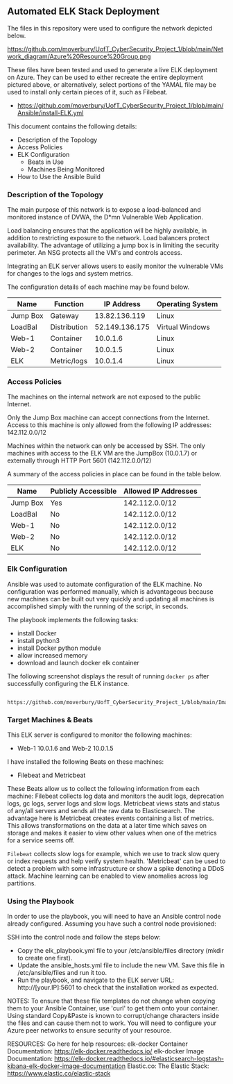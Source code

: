 ## Automated ELK Stack Deployment

The files in this repository were used to configure the network depicted below.

https://github.com/moverbury/UofT_CyberSecurity_Project_1/blob/main/Network_diagram/Azure%20Resource%20Group.png

These files have been tested and used to generate a live ELK deployment on Azure. They can be used to either recreate the entire deployment pictured above, or 
alternatively, select portions of the YAMAL file may be used to install only certain pieces of it, such as Filebeat.

  - https://github.com/moverbury/UofT_CyberSecurity_Project_1/blob/main/Ansible/install-ELK.yml 

This document contains the following details:
- Description of the Topology
- Access Policies
- ELK Configuration
  - Beats in Use
  - Machines Being Monitored
- How to Use the Ansible Build


### Description of the Topology

The main purpose of this network is to expose a load-balanced and monitored instance of DVWA, the D*mn Vulnerable Web Application.

Load balancing ensures that the application will be highly available, in addition to restricting exposure to the network.
Load balancers protect availability. The advantage of utilizing a jump box is in limiting the security perimeter.
An NSG protects all the VM's and controls access.

Integrating an ELK server allows users to easily monitor the vulnerable VMs for changes to the logs and system metrics.

The configuration details of each machine may be found below.


| Name     | Function     | IP Address     | Operating System |
|----------|--------------|----------------|------------------|
| Jump Box | Gateway      | 13.82.136.119  | Linux            |
| LoadBal  | Distribution | 52.149.136.175 | Virtual Windows  |
| Web-1    | Container    | 10.0.1.6       | Linux            |
| Web-2    | Container    | 10.0.1.5       | Linux            |
| ELK      | Metric/logs  | 10.0.1.4       | Linux            |

### Access Policies

The machines on the internal network are not exposed to the public Internet. 

Only the Jump Box machine can accept connections from the Internet. Access to this machine is only allowed from the following IP addresses:
   142.112.0.0/12

Machines within the network can only be accessed by SSH.
 The only machines with access to the ELK VM are the JumpBox (10.0.1.7) or externally through HTTP Port 5601 (142.112.0.0/12) 

A summary of the access policies in place can be found in the table below.

| Name     | Publicly Accessible | Allowed IP Addresses |
|----------|---------------------|----------------------|
| Jump Box | Yes                 | 142.112.0.0/12       |
| LoadBal  | No                  | 142.112.0.0/12       |
| Web-1    | No                  | 142.112.0.0/12       |
| Web-2    | No                  | 142.112.0.0/12       |
| ELK      | No                  | 142.112.0.0/12       |               

### Elk Configuration

Ansible was used to automate configuration of the ELK machine. No configuration was performed manually, which is advantageous because new machines can be built out very quickly and updating all machines is accomplished
simply with the running of the script, in seconds.

The playbook implements the following tasks:
- install Docker 
- install python3
- install Docker python module
- allow increased memory
- download and launch docker elk container

The following screenshot displays the result of running `docker ps` after successfully configuring the ELK instance.

     https://github.com/moverbury/UofT_CyberSecurity_Project_1/blob/main/Images/ELK_Docker_ps.jpg

### Target Machines & Beats
This ELK server is configured to monitor the following machines:
- Web-1 10.0.1.6 and Web-2 10.0.1.5

I have installed the following Beats on these machines:
- Filebeat and Metricbeat

These Beats allow us to collect the following information from each machine:
Filebeat collects log data and monitors the audit logs, deprecation logs, gc logs, server logs and slow logs. 
Metricbeat views stats and status of any/all servers and sends all the raw data to Elasticsearch. The advantage here is Metricbeat creates events containing a list of metrics. This allows
transformations on the data at a later time which saves on storage and makes it easier to view other values when one of the metrics for a service seems off.


`Filebeat` collects slow logs for example, which we use to track slow query or index requests and help verify system health. 'Metricbeat' can be used to detect a problem with some infrastructure or show a spike denoting
a DDoS attack. Machine learning can be enabled to view anomalies across log partitions.

### Using the Playbook
In order to use the playbook, you will need to have an Ansible control node already configured. Assuming you have such a control node provisioned: 

SSH into the control node and follow the steps below:
- Copy the elk_playbook.yml file to your /etc/ansible/files directory (mkdir to create one first).
- Update the ansible_hosts.yml file to include the new VM. Save this file in /etc/ansible/files and run it too.
- Run the playbook, and navigate to the ELK server URL: http://[your.IP]:5601 to check that the installation worked as expected.

NOTES: To ensure that these file templates do not change when copying them to your Ansible Container, use 'curl' to get them onto your container.
Using standard Copy&Paste is known to corrupt/change characters inside the files and can cause them not to work.
You will need to configure your Azure peer networks to ensure security of your resource.

RESOURCES:
Go here for help resources: 
elk-docker Container Documentation: https://elk-docker.readthedocs.io/
elk-docker Image Documentation: https://elk-docker.readthedocs.io/#elasticsearch-logstash-kibana-elk-docker-image-documentation
Elastic.co: The Elastic Stack: https://www.elastic.co/elastic-stack

